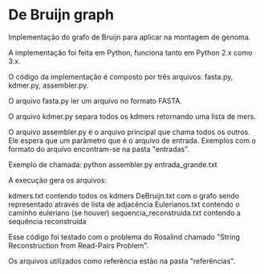# De Bruijn graph
Implementação do grafo de Bruijn para aplicar na montagem de genoma.

A implementação foi feita em Python, funciona tanto em Python 2.x como 3.x.

O código da implementação é composto por três arquivos: fasta.py, kdmer.py, assembler.py.

O arquivo fasta.py ler um arquivo no formato FASTA.

O arquivo kdmer.py separa todos os kdmers retornando uma lista de mers.

O arquivo assembler.py é o arquivo principal que chama todos os outros. Ele espera que um parâmetro que é o arquivo de entrada. Exemplos com o formato do arquivo encontram-se na pasta "entradas".

Exemplo de chamada: python assembler.py entrada_grande.txt

A execução gera os arquivos: 

kdmers.txt contendo todos os kdmers
DeBruijn.txt com o grafo sendo representado através de lista de adjacência
Eulerianos.txt contendo o caminho euleriano (se houver)
sequencia_reconstruida.txt contendo a sequência reconstruída

Esse código foi testado com o problema do Rosalind chamado "String Reconstruction from Read-Pairs Problem".

Os arquivos utilizados como referência estão na pasta "referências".
